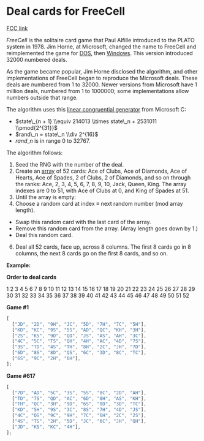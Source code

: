 # Deal cards for FreeCell

[FCC link](https://www.freecodecamp.org/learn/coding-interview-prep/rosetta-code/deal-cards-for-freecell)

_FreeCell_ is the solitaire card game that Paul Alfille introduced to the PLATO
system in 1978. Jim Horne, at Microsoft, changed the name to FreeCell and
reimplemented the game for [DOS](https://rosettacode.org/wiki/DOS "DOS"), then
[Windows](https://rosettacode.org/wiki/Windows "Windows"). This version
introduced 32000 numbered deals.

As the game became popular, Jim Horne disclosed the algorithm, and other
implementations of FreeCell began to reproduce the Microsoft deals. These deals
are numbered from 1 to 32000. Newer versions from Microsoft have 1 million
deals, numbered from 1 to 1000000; some implementations allow numbers outside
that range.

The algorithm uses this
[linear congruential generator](https://rosettacode.org/wiki/linear%20congruential%20generator "linear congruential generator")
from Microsoft C:

- $state\_{n + 1} \\equiv 214013 \\times state\_n + 2531011 \\pmod{2^{31}}$
- $rand\_n = state\_n \\div 2^{16}$
- $rand\_n$ is in range 0 to 32767.

The algorithm follows:

1.  Seed the RNG with the number of the deal.
2.  Create an [array](https://rosettacode.org/wiki/array "array") of 52 cards:
    Ace of Clubs, Ace of Diamonds, Ace of Hearts, Ace of Spades, 2 of Clubs, 2
    of Diamonds, and so on through the ranks: Ace, 2, 3, 4, 5, 6, 7, 8, 9, 10,
    Jack, Queen, King. The array indexes are 0 to 51, with Ace of Clubs at 0,
    and King of Spades at 51.
3.  Until the array is empty:
4.  Choose a random card at index ≡ next random number (mod array length).

- Swap this random card with the last card of the array.
- Remove this random card from the array. (Array length goes down by 1.)
- Deal this random card.

6.  Deal all 52 cards, face up, across 8 columns. The first 8 cards go in 8
    columns, the next 8 cards go on the first 8 cards, and so on.

**Example:**

**Order to deal cards**

1 2 3 4 5 6 7 8 9 10 11 12 13 14 15 16 17 18 19 20 21 22 23 24 25 26 27 28 29 30
31 32 33 34 35 36 37 38 39 40 41 42 43 44 45 46 47 48 49 50 51 52

**Game #1**

```js
[
  ["JD", "2D", "9H", "JC", "5D", "7H", "7C", "5H"],
  ["KD", "KC", "9S", "5S", "AD", "QC", "KH", "3H"],
  ["2S", "KS", "9D", "QD", "JS", "AS", "AH", "3C"],
  ["4C", "5C", "TS", "QH", "4H", "AC", "4D", "7S"],
  ["3S", "TD", "4S", "TH", "8H", "2C", "JH", "7D"],
  ["6D", "8S", "8D", "QS", "6C", "3D", "8C", "TC"],
  ["6S", "9C", "2H", "6H"],
];
```

**Game #617**

```js
[
  ["7D", "AD", "5C", "3S", "5S", "8C", "2D", "AH"],
  ["TD", "7S", "QD", "AC", "6D", "8H", "AS", "KH"],
  ["TH", "QC", "3H", "9D", "6S", "8D", "3D", "TC"],
  ["KD", "5H", "9S", "3C", "8S", "7H", "4D", "JS"],
  ["4C", "QS", "9C", "9H", "7C", "6H", "2C", "2S"],
  ["4S", "TS", "2H", "5D", "JC", "6C", "JH", "QH"],
  ["JD", "KS", "KC", "4H"],
];
```

